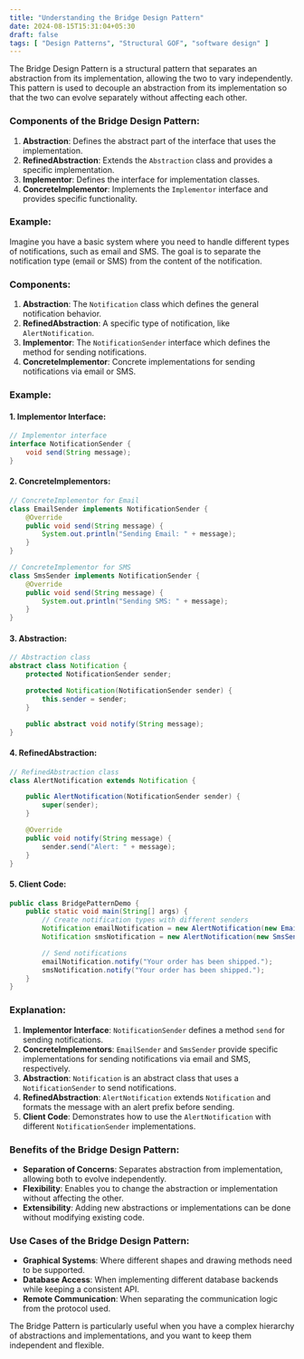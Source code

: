 ```yaml
---
title: "Understanding the Bridge Design Pattern"
date: 2024-08-15T15:31:04+05:30
draft: false
tags: [ "Design Patterns", "Structural GOF", "software design" ]
---
```

The Bridge Design Pattern is a structural pattern that separates an abstraction from its implementation, allowing the two to vary independently. This pattern is used to decouple an abstraction from its implementation so that the two can evolve separately without affecting each other.

### Components of the Bridge Design Pattern:

1. **Abstraction**: Defines the abstract part of the interface that uses the implementation.
2. **RefinedAbstraction**: Extends the `Abstraction` class and provides a specific implementation.
3. **Implementor**: Defines the interface for implementation classes.
4. **ConcreteImplementor**: Implements the `Implementor` interface and provides specific functionality.

### Example:

Imagine you have a basic system where you need to handle different types of notifications, such as email and SMS. The goal is to separate the notification type (email or SMS) from the content of the notification.

### Components:

1. **Abstraction**: The `Notification` class which defines the general notification behavior.
2. **RefinedAbstraction**: A specific type of notification, like `AlertNotification`.
3. **Implementor**: The `NotificationSender` interface which defines the method for sending notifications.
4. **ConcreteImplementor**: Concrete implementations for sending notifications via email or SMS.

### Example:

#### 1. Implementor Interface:

```java
// Implementor interface
interface NotificationSender {
    void send(String message);
}
```

#### 2. ConcreteImplementors:

```java
// ConcreteImplementor for Email
class EmailSender implements NotificationSender {
    @Override
    public void send(String message) {
        System.out.println("Sending Email: " + message);
    }
}

// ConcreteImplementor for SMS
class SmsSender implements NotificationSender {
    @Override
    public void send(String message) {
        System.out.println("Sending SMS: " + message);
    }
}
```

#### 3. Abstraction:

```java
// Abstraction class
abstract class Notification {
    protected NotificationSender sender;

    protected Notification(NotificationSender sender) {
        this.sender = sender;
    }

    public abstract void notify(String message);
}
```

#### 4. RefinedAbstraction:

```java
// RefinedAbstraction class
class AlertNotification extends Notification {

    public AlertNotification(NotificationSender sender) {
        super(sender);
    }

    @Override
    public void notify(String message) {
        sender.send("Alert: " + message);
    }
}
```

#### 5. Client Code:

```java
public class BridgePatternDemo {
    public static void main(String[] args) {
        // Create notification types with different senders
        Notification emailNotification = new AlertNotification(new EmailSender());
        Notification smsNotification = new AlertNotification(new SmsSender());

        // Send notifications
        emailNotification.notify("Your order has been shipped.");
        smsNotification.notify("Your order has been shipped.");
    }
}
```

### Explanation:

1. **Implementor Interface**: `NotificationSender` defines a method `send` for sending notifications.
2. **ConcreteImplementors**: `EmailSender` and `SmsSender` provide specific implementations for sending notifications via email and SMS, respectively.
3. **Abstraction**: `Notification` is an abstract class that uses a `NotificationSender` to send notifications.
4. **RefinedAbstraction**: `AlertNotification` extends `Notification` and formats the message with an alert prefix before sending.
5. **Client Code**: Demonstrates how to use the `AlertNotification` with different `NotificationSender` implementations.

### Benefits of the Bridge Design Pattern:

- **Separation of Concerns**: Separates abstraction from implementation, allowing both to evolve independently.
- **Flexibility**: Enables you to change the abstraction or implementation without affecting the other.
- **Extensibility**: Adding new abstractions or implementations can be done without modifying existing code.

### Use Cases of the Bridge Design Pattern:

- **Graphical Systems**: Where different shapes and drawing methods need to be supported.
- **Database Access**: When implementing different database backends while keeping a consistent API.
- **Remote Communication**: When separating the communication logic from the protocol used.

The Bridge Pattern is particularly useful when you have a complex hierarchy of abstractions and implementations, and you want to keep them independent and flexible.